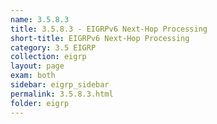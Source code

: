 ```yaml
---
name: 3.5.8.3
title: 3.5.8.3 - EIGRPv6 Next-Hop Processing
short-title: EIGRPv6 Next-Hop Processing
category: 3.5 EIGRP
collection: eigrp
layout: page
exam: both
sidebar: eigrp_sidebar
permalink: 3.5.8.3.html
folder: eigrp
---
```

